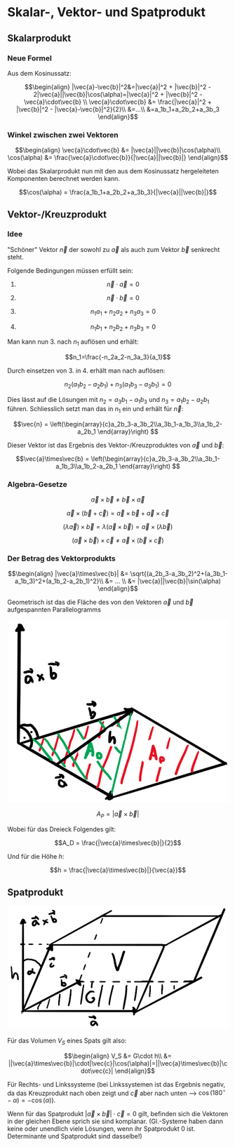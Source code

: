 # Skalar-, Vektor- und Spatprodukt

## Skalarprodukt

### Neue Formel

Aus dem Kosinussatz:

$$\begin{align}
  |\vec{a}-\vec{b}|^2&=|\vec{a}|^2 + |\vec{b}|^2 - 2|\vec{a}||\vec{b}|\cos(\alpha)=|\vec{a}|^2 + |\vec{b}|^2 - \vec{a}\cdot\vec{b} \\
  \vec{a}\cdot\vec{b} &= \frac{|\vec{a}|^2 + |\vec{b}|^2 - |\vec{a}-\vec{b}|^2}{2}\\
  &=...\\
  &=a_1b_1+a_2b_2+a_3b_3
\end{align}$$

### Winkel zwischen zwei Vektoren

$$\begin{align}
  \vec{a}\cdot\vec{b} &= |\vec{a}||\vec{b}|\cos(\alpha)\\
  \cos(\alpha) &= \frac{\vec{a}\cdot\vec{b}}{|\vec{a}||\vec{b}|}
\end{align}$$

Wobei das Skalarprodukt nun mit den aus dem Kosinussatz hergeleiteten Komponenten berechnet werden kann.

$$\cos(\alpha) = \frac{a_1b_1+a_2b_2+a_3b_3}{|\vec{a}||\vec{b}|}$$

## Vektor-/Kreuzprodukt

### Idee

"Schöner" Vektor $\vec{n}$ der sowohl zu $\vec{a}$ als auch zum Vektor $\vec{b}$ senkrecht steht.

Folgende Bedingungen müssen erfüllt sein:

1.  $$\vec{n}\cdot\vec{a} = 0$$
2.  $$\vec{n}\cdot\vec{b} = 0$$

1.  $$n_1a_1+n_2a_2+n_3a_3 = 0$$
2.  $$n_1b_1+n_2b_2+n_3b_3 = 0$$

Man kann nun 3. nach $n_1$ auflösen und erhält:

$$n_1=\frac{-n_2a_2-n_3a_3}{a_1}$$

Durch einsetzen von 3. in 4. erhält man nach auflösen:

$$n_2(a_1b_2-a_2b_1) + n_3(a_1b_3-a_3b_1) = 0$$

Dies lässt auf die Lösungen mit $n_2=a_3b_1-a_1b_3$ und $n_3=a_1b_2-a_2b_1$ führen. Schliesslich setzt man das in $n_1$ ein und erhält für $\vec{n}$:

$$\vec{n} = \left(\begin{array}{c}a_2b_3-a_3b_2\\a_3b_1-a_1b_3\\a_1b_2-a_2b_1 \end{array}\right) $$

Dieser Vektor ist das Ergebnis des Vektor-/Kreuzproduktes von $\vec{a}$ und $\vec{b}$:

$$\vec{a}\times\vec{b} = \left(\begin{array}{c}a_2b_3-a_3b_2\\a_3b_1-a_1b_3\\a_1b_2-a_2b_1 \end{array}\right) $$

### Algebra-Gesetze

$$\vec{a}\times\vec{b}\neq\vec{b}\times\vec{a}$$

$$\vec{a}\times(\vec{b} + \vec{c}) = \vec{a}\times\vec{b} + \vec{a}\times\vec{c}$$

$$(\lambda\vec{a})\times\vec{b} = \lambda (\vec{a}\times\vec{b}) = \vec{a}\times(\lambda\vec{b})$$

$$(\vec{a}\times\vec{b})\times\vec{c}\neq\vec{a}\times(\vec{b}\times\vec{c})$$

### Der Betrag des Vektorprodukts

$$\begin{align}
  |\vec{a}\times\vec{b}| &= \sqrt{(a_2b_3-a_3b_2)^2+(a_3b_1-a_1b_3)^2+(a_1b_2-a_2b_1)^2}\\
  &= ... \\
  &= |\vec{a}||\vec{b}|\sin(\alpha)
\end{align}$$

Geometrisch ist das die Fläche des von den Vektoren $\vec{a}$ und $\vec{b}$ aufgespannten Parallelogramms

![Der Betrag des Vektorprodukts](../../img/s-v1.png)

$$A_P = |\vec{a}\times\vec{b}|$$

Wobei für das Dreieck Folgendes gilt:

$$A_D = \frac{|\vec{a}\times\vec{b}|}{2}$$

Und für die Höhe $h$:

$$h = \frac{|\vec{a}\times\vec{b}|}{\vec{a}}$$

## Spatprodukt

![Spatprodukt](../../img/s-v2.png)

Für das Volumen $V_S$ eines Spats gilt also:

$$\begin{align}
  V_S &= G\cdot h\\
  &= ||\vec{a}\times\vec{b}|\cdot|\vec{c}|\cos(\alpha)|=||\vec{a}\times\vec{b}|\cdot\vec{c}|
\end{align}$$

Für Rechts- und Linkssysteme (bei Linkssystemen ist das Ergebnis negativ, da das Kreuzprodukt nach oben zeigt und $\vec{c}$ aber nach unten --> $\cos(180^{\circ}-\alpha) = -\cos(\alpha)$).

Wenn für das Spatprodukt $|\vec{a}\times\vec{b}|\cdot\vec{c}=0$ gilt, befinden sich die Vektoren in der gleichen Ebene sprich sie sind komplanar. (Gl.-Systeme haben dann keine oder unendlich viele Lösungen, wenn ihr Spatprodukt 0 ist. Determinante und Spatprodukt sind dasselbe!)